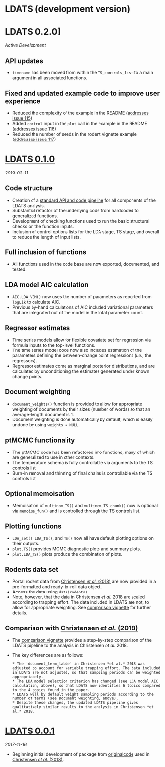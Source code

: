# LDATS (development version)

# LDATS 0.2.0]
*Active Development*

## API updates
* `timename` has been moved from within the `TS_controls_list` to a main argument in all associated functions.

## Fixed and updated example code to improve user experience
* Reduced the complexity of the example in the README ([addresses issue 115](https://github.com/weecology/LDATS/issues/115))
* Added `control` input in the `plot` call in the example in the README ([addresses issue 116](https://github.com/weecology/LDATS/issues/116))
* Reduced the number of seeds in the rodent vignette example ([addresses issue 117](https://github.com/weecology/LDATS/issues/117))


# [LDATS 0.1.0](https://github.com/weecology/LDATS/pull/105)
*2019-02-11*

## Code structure
* Creation of a [standard API and code pipeline](https://weecology.github.io/LDATS/articles/LDATS_codebase.html) for all components of the LDATS analysis.
* Substantial refactor of the underlying code from hardcoded to generalized functions.
* Development of checking functions used to run the basic structural checks on the function inputs.
* Inclusion of control options lists for the LDA stage, TS stage, and overall to reduce the length of input lists.

## Full inclusion of functions
* All functions used in the code base are now exported, documented, and tested.

## LDA model AIC calculation
* `AIC.LDA_VEM()` now uses the number of parameters as reported from `logLik` to calculate AIC.
* Previous by-hand calculations of AIC included variational parameters that are integrated out of the model in the total parameter count.

## Regressor estimates
* Time series models allow for flexible covariate set for regression via formula inputs to the top-level functions.
* The time series model code now also includes estimation of the parameters defining the between-change point regressions (*i.e.*, the regressors).
* Regressor estimates come as marginal posterior distributions, and are calculated by unconditioning the estimates generated under known change points. 

## Document weighting
* `document_weights()` function is provided to allow for appropriate weighting of documents by their sizes (number of words) so that an average-length document is 1.
* Document weighting is done automatically by default, which is easily undone by using `weights = NULL`. 

## ptMCMC functionality
* The ptMCMC code has been refactored into functions, many of which are generalized to use in other contexts.
* The temperature schema is fully controllable via arguments to the TS controls list
* Burn-in removal and thinning of final chains is controllable via the TS controls list

## Optional memoisation
* Memoisation of `multinom_TS()` and `multinom_TS_chunk()` now is optional via `memoise_fun()` and is controlled through the TS controls list.

## Plotting functions
* `LDA_set()`, `LDA_TS()`, and `TS()` now all have default plotting options on their outputs.
* `plot.TS()` provides MCMC diagnostic plots and summary plots.
* `plot.LDA_TS()` plots produce the combination of plots.

## Rodents data set
* Portal rodent data from [Christensen *et al.* (2018)](https://doi.org/10.1002/ecy.2373) are now provided in a pre-formatted and ready-to-roll data object.
* Access the data using `data(rodents)`.
* Note, however, that the data in Christensen *et al.* 2018 are scaled according to trapping effort. The data included in LDATS are not, to allow for appropriate weighting. See [comparison vignette](https://weecology.github.io/LDATS/articles/paper-comparison.html) for further details.


## Comparison with [Christensen *et al.* (2018)](https://doi.org/10.1002/ecy.2373)
* The [comparison vignette](https://weecology.github.io/LDATS/articles/paper-comparison.html) provides a step-by-step comparison of the LDATS pipeline to the analysis in Christensen *et al.* 2018. 
* The key differences are as follows:

      * The `document_term_table` in Christensen *et al.* 2018 was adjusted to account for variable trapping effort. The data included in LDATS are not adjusted, so that sampling periods can be weighted appropriately.
      * The LDA model selection criterion has changed (see LDA model AIC calculation, above), so that LDATS now identifies 6 topics compared to the 4 topics found in the paper.
      * LDATS will by default weight sampling periods according to the number of terms (see Document weighting, above). 
      * Despite these changes, the updated LDATS pipeline gives qualitatively similar results to the analysis in Christensen *et al.* 2018. 

# [LDATS 0.0.1](https://github.com/weecology/LDATS/commit/326506b9d7fb3e0223948d0245381963f83a2b37) 
*2017-11-16*

* Beginning initial development of package from [originalcode]((https://github.com/emchristensen/Extreme-events-LDA)) used in [Christensen *et al.* (2018)](https://doi.org/10.1002/ecy.2373).
